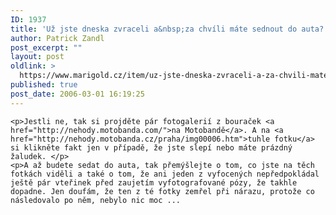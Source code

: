 ```yaml
---
ID: 1937
title: 'Už jste dneska zvraceli a&nbsp;za chvíli máte sednout do auta?'
author: Patrick Zandl
post_excerpt: ""
layout: post
oldlink: >
  https://www.marigold.cz/item/uz-jste-dneska-zvraceli-a-za-chvili-mate-sednout-do-auta
published: true
post_date: 2006-03-01 16:19:25
---
```

	<p>Jestli ne, tak si projděte pár fotogalerií z bouraček <a href="http://nehody.motobanda.com/">na Motobandě</a>. A na <a href="http://nehody.motobanda.cz/praha/img00006.htm">tuhle fotku</a> si klikněte fakt jen v případě, že jste slepí nebo máte prázdný žaludek. </p>
	<p>A až budete sedat do auta, tak přemýšlejte o tom, co jste na těch fotkách viděli a také o tom, že ani jeden z vyfocených nepředpokládal ještě pár vteřinek před zaujetím vyfotografované pózy, že takhle dopadne. Jen doufám, že ten z té fotky zemřel při nárazu, protože co následovalo po něm, nebylo nic moc ...
</p>